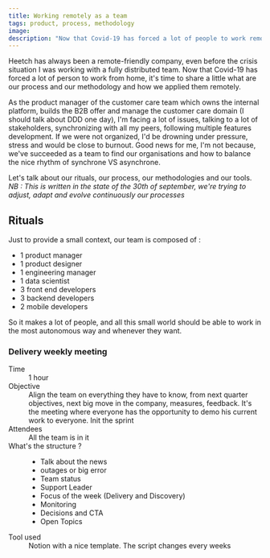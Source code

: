 ```yaml
---
title: Working remotely as a team
tags: product, process, methodology
image: 
description: "Now that Covid-19 has forced a lot of people to work remotely, it's more than ever the time to be good to work with your team as a team. Good practices and some examples of what we're doing on our team."
---
```


<p class="lead">Heetch has always been a remote-friendly company, even before the crisis situation I was working with a fully distributed team. Now that Covid-19 has forced a lot of person to work from home, it's time to share a little what are our process and our methodology and how we applied them remotely. </p>

As the product manager of the customer care team which owns the internal platform, builds the B2B offer and manage the customer care domain (I should talk about DDD one day), I'm facing a lot of issues, talking to a lot of stakeholders, synchronizing with all my peers, following multiple features development. If we were not organized, I'd be drowning under pressure, stress and would be close to burnout. 
Good news for me, I'm not because, we've succeeded as a team to find our organisations and how to balance the nice rhythm of synchrone VS asynchrone. 

Let's talk about our rituals, our process, our methodologies and our tools. 
*NB : This is written in the state of the 30th of september, we're trying to adjust, adapt and evolve continuously our processes*

## Rituals

Just to provide a small context, our team is composed of :
* 1 product manager
* 1 product designer
* 1 engineering manager
* 1 data scientist
* 3 front end developers
* 3 backend developers
* 2 mobile developers

So it makes a lot of people, and all this small world should be able to work in the most autonomous way and whenever they want. 

### Delivery weekly meeting
<dl>
    <dt>Time</dt>
    <dd> 1 hour</dd>
    <dt>Objective</dt> 
    <dd>Align the team on everything they have to know, from next quarter objectives, next big move in the company, measures, feedback. It's the meeting where everyone has the opportunity to demo his current work to everyone. Init the sprint</dd>
    <dt>Attendees</dt>
    <dd>All the team is in it</dd>
    <dt>What's the structure ?</dt>
    <dd>
        <ul>
            <li>Talk about the news</li>
            <li>outages or big error</li>
            <li>Team status</li>
            <li>Support Leader</li>
            <li>Focus of the week (Delivery and Discovery)</li>
            <li>Monitoring</li>
            <li>Decisions and CTA</li>
            <li>Open Topics</li>
        </ul>
    </dd>
    <dt>Tool used</dt> <dd>Notion with a nice template. The script changes every weeks</dd>
</dl>


